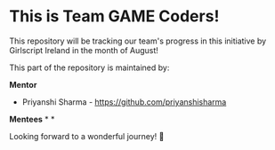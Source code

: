 # This is Team GAME Coders!

This repository will be tracking our team's progress in this initiative by Girlscript Ireland in the month of August!

This part of the repository is maintained by:

**Mentor** 
* Priyanshi Sharma - https://github.com/priyanshisharma

**Mentees** 
    * <your name here>
    * <your name here>

Looking forward to a wonderful journey! :tada:
